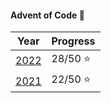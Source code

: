 #### Advent of Code :santa:


| Year                   | Progress     |      
|------------------------|--------------|
| [2022](2022/)          | 28/50 :star: |
| [2021](2021/)          | 22/50 :star: |